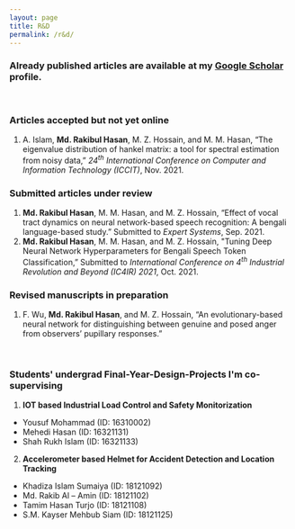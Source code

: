 ```yaml
---
layout: page
title: R&D
permalink: /r&d/
---
```


### Already published articles are available at my [Google Scholar](https://scholar.google.com/citations?user=DuCQ8goAAAAJ&hl=en) profile.

&nbsp;

### Articles accepted but not yet online
1. A. Islam, **Md. Rakibul Hasan**, M. Z. Hossain, and M. M. Hasan, “The eigenvalue distribution of hankel matrix: a tool for spectral estimation from noisy data,” _24<sup>th</sup> International Conference on Computer and Information Technology (ICCIT)_, Nov. 2021.

### Submitted articles under review
1. **Md. Rakibul Hasan**, M. M. Hasan, and M. Z. Hossain, “Effect of vocal tract dynamics on neural network-based speech recognition: A bengali language-based study.” Submitted to _Expert Systems_, Sep. 2021.
2. **Md. Rakibul Hasan**, M. M. Hasan, and M. Z. Hossain, "Tuning Deep Neural Network Hyperparameters for Bengali Speech Token Classification,” Submitted to _International Conference on 4<sup>th</sup> Industrial Revolution and Beyond (IC4IR) 2021_, Oct. 2021.

### Revised manuscripts in preparation
1. F. Wu, **Md. Rakibul Hasan**, and M. Z. Hossain, “An evolutionary-based neural network for distinguishing between genuine and posed anger from observers’ pupillary responses.”


&nbsp;

### Students' undergrad Final-Year-Design-Projects I'm co-supervising
1. **IOT based Industrial Load Control and Safety Monitorization**  
 * Yousuf Mohammad (ID: 16310002)
 * Mehedi Hasan (ID: 16321131)
 * Shah Rukh Islam (ID: 16321133)
2. **Accelerometer based Helmet for Accident Detection and Location Tracking**
 * Khadiza Islam Sumaiya (ID: 18121092)
 * Md. Rakib Al – Amin (ID: 18121102)
 * Tamim Hasan Turjo (ID: 18121108)
 * S.M. Kayser Mehbub Siam (ID: 18121125)
